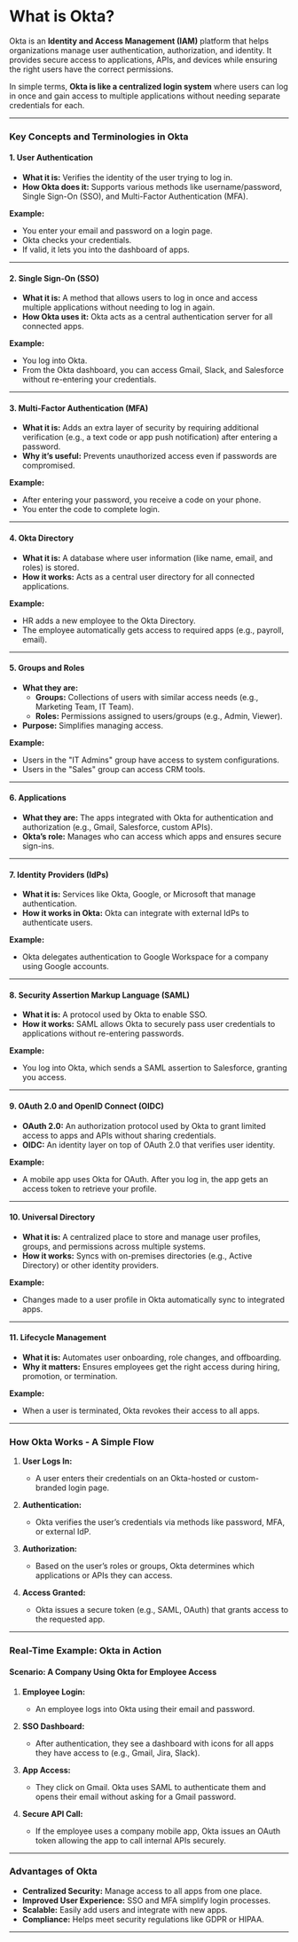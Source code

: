 # **What is Okta?**

Okta is an **Identity and Access Management (IAM)** platform that helps organizations manage user authentication, authorization, and identity. It provides secure access to applications, APIs, and devices while ensuring the right users have the correct permissions.

In simple terms, **Okta is like a centralized login system** where users can log in once and gain access to multiple applications without needing separate credentials for each.

---

### **Key Concepts and Terminologies in Okta**

#### 1. **User Authentication**

- **What it is:** Verifies the identity of the user trying to log in.
- **How Okta does it:** Supports various methods like username/password, Single Sign-On (SSO), and Multi-Factor Authentication (MFA).

**Example:**

- You enter your email and password on a login page.
- Okta checks your credentials.
- If valid, it lets you into the dashboard of apps.

---

#### 2. **Single Sign-On (SSO)**

- **What it is:** A method that allows users to log in once and access multiple applications without needing to log in again.
- **How Okta uses it:** Okta acts as a central authentication server for all connected apps.

**Example:**

- You log into Okta.
- From the Okta dashboard, you can access Gmail, Slack, and Salesforce without re-entering your credentials.

---

#### 3. **Multi-Factor Authentication (MFA)**

- **What it is:** Adds an extra layer of security by requiring additional verification (e.g., a text code or app push notification) after entering a password.
- **Why it’s useful:** Prevents unauthorized access even if passwords are compromised.

**Example:**

- After entering your password, you receive a code on your phone.
- You enter the code to complete login.

---

#### 4. **Okta Directory**

- **What it is:** A database where user information (like name, email, and roles) is stored.
- **How it works:** Acts as a central user directory for all connected applications.

**Example:**

- HR adds a new employee to the Okta Directory.
- The employee automatically gets access to required apps (e.g., payroll, email).

---

#### 5. **Groups and Roles**

- **What they are:**
  - **Groups:** Collections of users with similar access needs (e.g., Marketing Team, IT Team).
  - **Roles:** Permissions assigned to users/groups (e.g., Admin, Viewer).
- **Purpose:** Simplifies managing access.

**Example:**

- Users in the "IT Admins" group have access to system configurations.
- Users in the "Sales" group can access CRM tools.

---

#### 6. **Applications**

- **What they are:** The apps integrated with Okta for authentication and authorization (e.g., Gmail, Salesforce, custom APIs).
- **Okta’s role:** Manages who can access which apps and ensures secure sign-ins.

---

#### 7. **Identity Providers (IdPs)**

- **What it is:** Services like Okta, Google, or Microsoft that manage authentication.
- **How it works in Okta:** Okta can integrate with external IdPs to authenticate users.

**Example:**

- Okta delegates authentication to Google Workspace for a company using Google accounts.

---

#### 8. **Security Assertion Markup Language (SAML)**

- **What it is:** A protocol used by Okta to enable SSO.
- **How it works:** SAML allows Okta to securely pass user credentials to applications without re-entering passwords.

**Example:**

- You log into Okta, which sends a SAML assertion to Salesforce, granting you access.

---

#### 9. **OAuth 2.0 and OpenID Connect (OIDC)**

- **OAuth 2.0:** An authorization protocol used by Okta to grant limited access to apps and APIs without sharing credentials.
- **OIDC:** An identity layer on top of OAuth 2.0 that verifies user identity.

**Example:**

- A mobile app uses Okta for OAuth. After you log in, the app gets an access token to retrieve your profile.

---

#### 10. **Universal Directory**

- **What it is:** A centralized place to store and manage user profiles, groups, and permissions across multiple systems.
- **How it works:** Syncs with on-premises directories (e.g., Active Directory) or other identity providers.

**Example:**

- Changes made to a user profile in Okta automatically sync to integrated apps.

---

#### 11. **Lifecycle Management**

- **What it is:** Automates user onboarding, role changes, and offboarding.
- **Why it matters:** Ensures employees get the right access during hiring, promotion, or termination.

**Example:**

- When a user is terminated, Okta revokes their access to all apps.

---

### **How Okta Works - A Simple Flow**

1. **User Logs In:**

   - A user enters their credentials on an Okta-hosted or custom-branded login page.

2. **Authentication:**

   - Okta verifies the user’s credentials via methods like password, MFA, or external IdP.

3. **Authorization:**

   - Based on the user’s roles or groups, Okta determines which applications or APIs they can access.

4. **Access Granted:**
   - Okta issues a secure token (e.g., SAML, OAuth) that grants access to the requested app.

---

### **Real-Time Example: Okta in Action**

#### **Scenario: A Company Using Okta for Employee Access**

1. **Employee Login:**

   - An employee logs into Okta using their email and password.

2. **SSO Dashboard:**

   - After authentication, they see a dashboard with icons for all apps they have access to (e.g., Gmail, Jira, Slack).

3. **App Access:**

   - They click on Gmail. Okta uses SAML to authenticate them and opens their email without asking for a Gmail password.

4. **Secure API Call:**
   - If the employee uses a company mobile app, Okta issues an OAuth token allowing the app to call internal APIs securely.

---

### **Advantages of Okta**

- **Centralized Security:** Manage access to all apps from one place.
- **Improved User Experience:** SSO and MFA simplify login processes.
- **Scalable:** Easily add users and integrate with new apps.
- **Compliance:** Helps meet security regulations like GDPR or HIPAA.

---
